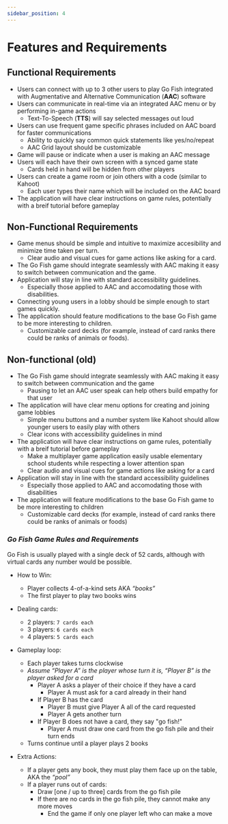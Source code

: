 ```yaml
---
sidebar_position: 4
---
```


# Features and Requirements
## Functional Requirements
- Users can connect with up to 3 other users to play Go Fish integrated with Augmentative and Alternative Communication (**AAC**) software
- Users can communicate in real-time via an integrated AAC menu or by performing in-game actions
    - Text-To-Speech (**TTS**) will say selected messages out loud
- Users can use frequent game specific phrases included on AAC board for faster communications
    - Ability to quickly say common quick statements like yes/no/repeat
    - AAC Grid layout should be customizable
- Game will pause or indicate when a user is making an AAC message
- Users will each have their own screen with a synced game state
    - Cards held in hand will be hidden from other players
- Users can create a game room or join others with a code (similar to Kahoot)
    - Each user types their name which will be included on the AAC board
- The application will have clear instructions on game rules, potentially with a breif tutorial before gameplay

## Non-Functional Requirements
- Game menus should be simple and intuitive to maximize accesibility and minimize time taken per turn.
    - Clear audio and visual cues for game actions like asking for a card.
- The Go Fish game should integrate seamlessly with AAC making it easy to switch between communication and the game.
- Application will stay in line with standard accessibility guidelines.
    - Especially those applied to AAC and accomodating those with disabilities.
- Connecting young users in a lobby should be simple enough to start games quickly.
- The application should feature modifications to the base Go Fish game to be more interesting to children.
    - Customizable card decks (for example, instead of card ranks there could be ranks of animals or foods).

## Non-functional (old)
- The Go Fish game should integrate seamlessly with AAC making it easy to switch between communication and the game 
    - Pausing to let an AAC user speak can help others build empathy for that user
- The application will have clear menu options for creating and joining game lobbies
    - Simple menu buttons and a number system like Kahoot should allow younger users to easily play with others
    - Clear icons with accessibility guidelines in mind
- The application will have clear instructions on game rules, potentially with a breif tutorial before gameplay
    - Make a multiplayer game application easily usable elementary school students while respecting a lower attention span
    - Clear audio and visual cues for game actions like asking for a card  
- Application will stay in line with the standard accessibility guidelines 
    - Especially those applied to AAC and accomodating those with disabilities
- The application will feature modifications to the base Go Fish game to be more interesting to children
    - Customizable card decks (for example, instead of card ranks there could be ranks of animals or foods)

### *Go Fish Game Rules and Requirements*
Go Fish is usually played with a single deck of 52 cards, although with virtual cards any number would be possible.
- How to Win:
    - Player collects 4-of-a-kind sets AKA *“books”*
    - The first player to play two books wins

- Dealing cards:
    - 2 players: `7 cards each`
    - 3 players: `6 cards each`
    - 4 players: `5 cards each`

- Gameplay loop:
    - Each player takes turns clockwise
    - *Assume “Player A” is the player whose turn it is, “Player B” is the player asked for a card*
        - Player A asks a player of their choice if they have a card
            - Player A must ask for a card already in their hand
        - If Player B has the card
            - Player B must give Player A all of the card requested
            - Player A gets another turn
        - If Player B does not have a card, they say "go fish!"
            - Player A must draw one card from the go fish pile and their turn ends
    - Turns continue until a player plays 2 books

- Extra Actions:
    - If a player gets any book, they must play them face up on the table, AKA the *“pool”*
    - If a player runs out of cards:
        - Draw [one / up to three] cards from the go fish pile
        - If there are no cards in the go fish pile, they cannot make any more moves
            - End the game if only one player left who can make a move
